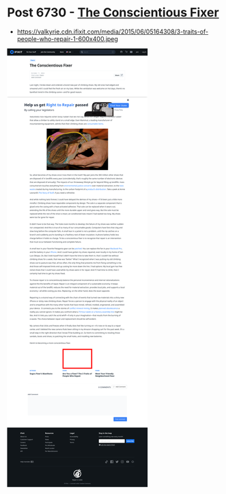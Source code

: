 # Post 6730 - [The Conscientious Fixer](https://www.ifixit.com/News/6730/the-conscientious-fixer)

- https://valkyrie.cdn.ifixit.com/media/2015/06/05164308/3-traits-of-people-who-repair-1-600x400.jpeg

![screencap](screenshots/880832c2-94ad-493f-9d25-a670e7d50a11.png)
